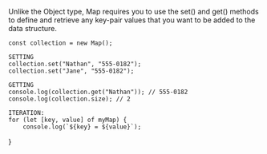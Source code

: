 Unlike the Object type, Map requires you to use the set() and get() methods to define and retrieve any key-pair values that you want to be added to the data structure. 

    const collection = new Map();

    SETTING
    collection.set("Nathan", "555-0182");
    collection.set("Jane", "555-0182");

    GETTING
    console.log(collection.get("Nathan")); // 555-0182
    console.log(collection.size); // 2

    ITERATION:
    for (let [key, value] of myMap) {
        console.log(`${key} = ${value}`);
}